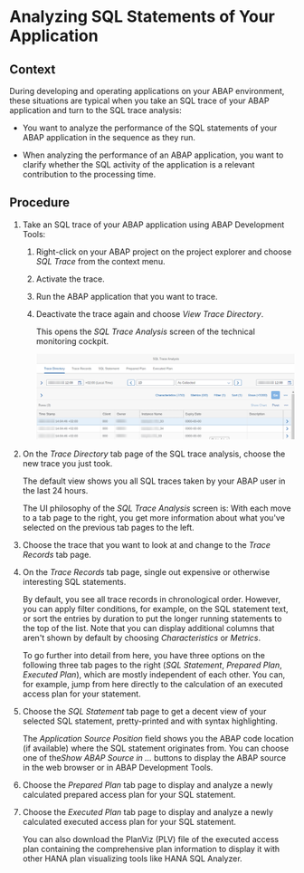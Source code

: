 <!-- loiob72f2897ff8647eb9555ff19ab6cfe93 -->

# Analyzing SQL Statements of Your Application



## Context

During developing and operating applications on your ABAP environment, these situations are typical when you take an SQL trace of your ABAP application and turn to the SQL trace analysis:

-   You want to analyze the performance of the SQL statements of your ABAP application in the sequence as they run.

-   When analyzing the performance of an ABAP application, you want to clarify whether the SQL activity of the application is a relevant contribution to the processing time.




## Procedure

1.  Take an SQL trace of your ABAP application using ABAP Development Tools:

    1.  Right-click on your ABAP project on the project explorer and choose *SQL Trace* from the context menu.

    2.  Activate the trace.

    3.  Run the ABAP application that you want to trace.

    4.  Deactivate the trace again and choose *View Trace Directory*.

        This opens the *SQL Trace Analysis* screen of the technical monitoring cockpit.

        ![](images/SQL_Trace_Directory_a274f4d.png) 


2.  On the *Trace Directory* tab page of the SQL trace analysis, choose the new trace you just took.

    The default view shows you all SQL traces taken by your ABAP user in the last 24 hours.

    The UI philosophy of the *SQL Trace Analysis* screen is: With each move to a tab page to the right, you get more information about what you've selected on the previous tab pages to the left.

3.  Choose the trace that you want to look at and change to the *Trace Records* tab page.

4.  On the *Trace Records* tab page, single out expensive or otherwise interesting SQL statements.

    By default, you see all trace records in chronological order. However, you can apply filter conditions, for example, on the SQL statement text, or sort the entries by duration to put the longer running statements to the top of the list. Note that you can display additional columns that aren't shown by default by choosing *Characteristics* or *Metrics*.

    To go further into detail from here, you have three options on the following three tab pages to the right \(*SQL Statement*, *Prepared Plan*, *Executed Plan*\), which are mostly independent of each other. You can, for example, jump from here directly to the calculation of an executed access plan for your statement.

5.  Choose the *SQL Statement* tab page to get a decent view of your selected SQL statement, pretty-printed and with syntax highlighting.

    The *Application Source Position* field shows you the ABAP code location \(if available\) where the SQL statement originates from. You can choose one of the*Show ABAP Source in …* buttons to display the ABAP source in the web browser or in ABAP Development Tools.

6.  Choose the *Prepared Plan* tab page to display and analyze a newly calculated prepared access plan for your SQL statement.

7.  Choose the *Executed Plan* tab page to display and analyze a newly calculated executed access plan for your SQL statement.

    You can also download the PlanViz \(PLV\) file of the executed access plan containing the comprehensive plan information to display it with other HANA plan visualizing tools like HANA SQL Analyzer.


